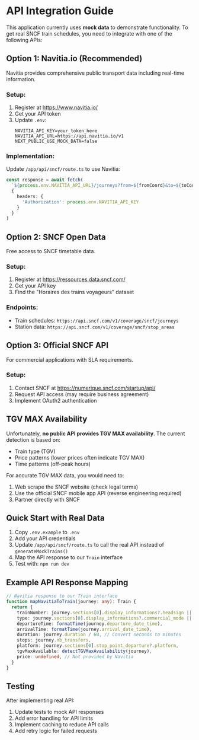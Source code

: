 # API Integration Guide

This application currently uses **mock data** to demonstrate functionality. To get real SNCF train schedules, you need to integrate with one of the following APIs:

## Option 1: Navitia.io (Recommended)

Navitia provides comprehensive public transport data including real-time information.

### Setup:
1. Register at https://www.navitia.io/
2. Get your API token
3. Update `.env`:
   ```
   NAVITIA_API_KEY=your_token_here
   NAVITIA_API_URL=https://api.navitia.io/v1
   NEXT_PUBLIC_USE_MOCK_DATA=false
   ```

### Implementation:
Update `/app/api/sncf/route.ts` to use Navitia:

```typescript
const response = await fetch(
  `${process.env.NAVITIA_API_URL}/journeys?from=${fromCoord}&to=${toCoord}&datetime=${date}`,
  {
    headers: {
      'Authorization': process.env.NAVITIA_API_KEY
    }
  }
)
```

## Option 2: SNCF Open Data

Free access to SNCF timetable data.

### Setup:
1. Register at https://ressources.data.sncf.com/
2. Get your API key
3. Find the "Horaires des trains voyageurs" dataset

### Endpoints:
- Train schedules: `https://api.sncf.com/v1/coverage/sncf/journeys`
- Station data: `https://api.sncf.com/v1/coverage/sncf/stop_areas`

## Option 3: Official SNCF API

For commercial applications with SLA requirements.

### Setup:
1. Contact SNCF at https://numerique.sncf.com/startup/api/
2. Request API access (may require business agreement)
3. Implement OAuth2 authentication

## TGV MAX Availability

Unfortunately, **no public API provides TGV MAX availability**. The current detection is based on:
- Train type (TGV)
- Price patterns (lower prices often indicate TGV MAX)
- Time patterns (off-peak hours)

For accurate TGV MAX data, you would need to:
1. Web scrape the SNCF website (check legal terms)
2. Use the official SNCF mobile app API (reverse engineering required)
3. Partner directly with SNCF

## Quick Start with Real Data

1. Copy `.env.example` to `.env`
2. Add your API credentials
3. Update `/app/api/sncf/route.ts` to call the real API instead of `generateMockTrains()`
4. Map the API response to our `Train` interface
5. Test with: `npm run dev`

## Example API Response Mapping

```typescript
// Navitia response to our Train interface
function mapNavitiaToTrain(journey: any): Train {
  return {
    trainNumber: journey.sections[0].display_informations?.headsign || 'Unknown',
    type: journey.sections[0].display_informations?.commercial_mode || 'Train',
    departureTime: formatTime(journey.departure_date_time),
    arrivalTime: formatTime(journey.arrival_date_time),
    duration: journey.duration / 60, // Convert seconds to minutes
    stops: journey.nb_transfers,
    platform: journey.sections[0].stop_point_departure?.platform,
    tgvMaxAvailable: detectTGVMaxAvailability(journey),
    price: undefined, // Not provided by Navitia
  }
}
```

## Testing

After implementing real API:
1. Update tests to mock API responses
2. Add error handling for API limits
3. Implement caching to reduce API calls
4. Add retry logic for failed requests